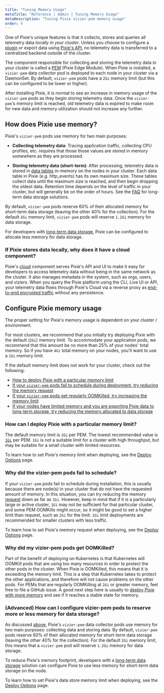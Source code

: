 ```yaml
---
title: "Tuning Memory Usage"
metaTitle: "Reference | Admin | Tuning Memory Usage"
metaDescription: "Tuning Pixie vizier-pem memory usage"
order: 9
---
```


One of Pixie's unique features is that it collects, stores and queries all telemetry data *locally in your cluster*. Unless you choose to configure a [plugin](/reference/plugins/plugin-system/) or export data using [Pixie's API](/reference/api/overview/), no telemetry data is transferred to a centralized backend outside of the cluster.

The component responsible for collecting and storing the telemetry data in your cluster is called a [PEM](/reference/architecture/#vizier-components) (Pixie Edge Module).
When Pixie is installed, a `vizier-pem` data collector pod is deployed to each node in your cluster via a DaemonSet. By default, `vizier-pem` pods have a `2Gi` memory limit (but this can be configured to be lower or higher).

After installing Pixie, it is normal to see an increase in memory usage of the `vizier-pem` pods as they begin storing telemetry data. Once the `vizier-pem`'s memory limit is reached, old telemetry data is expired to make room for new data and memory utilization should not increase any further.

## How does Pixie use memory?

Pixie's `vizier-pem` pods use memory for two main purposes:

- **Collecting telemetry data**: Tracing application traffic, collecting CPU profiles, etc. requires that those those values are stored in memory somewhere as they are processed.

- **Storing telemetry data (short-term)**: After processing, telemetry data is stored in [data tables](/reference/datatables/) in-memory on the nodes in your cluster. Each data table in Pixie (e.g. http_events) has its own maximum size. These tables collect data until the maximum size is reached, and then begin dropping the oldest data. Retention time depends on the level of traffic in your cluster, but will generally be on the order of hours. See the [FAQ](/about-pixie/faq/#data-collection-how-much-data-does-pixie-store) for long-term data storage solutions.

By default, `vizier-pem` pods reserve 60% of their allocated memory for short-term data storage (leaving the other 40% for the collection). For the default `2Gi` memory limit, `vizier-pem` pods will reserve `1.2Gi` memory for data storage.

For developers with [long-term data storage](/about-pixie/faq/#how-do-i...-how-do-i-export-data-from-the-pixie-platform-import-data), Pixie can be configured to allocate less memory for data storage.

### If Pixie stores data locally, why does it have a cloud component?

Pixie's [cloud](/reference/architecture/#cloud) component serves Pixie's API and UI to make it easy for developers to access telemetry data without being in the same network as the cluster. It also manages metadata in the system, such as orgs, users, and viziers. When you query the Pixie platform using the CLI, Live UI or API, your telemetry data flows through Pixie's Cloud via a reverse proxy as [end-to-end encrypted traffic](/about-pixie/faq/#data-collection-how-does-pixie-secure-its-data) without any persistence.

## Configure Pixie memory usage

The proper setting for Pixie's memory usage is dependent on your cluster / environment.

For most clusters, we recommend that you initially try deploying Pixie with the default (`2Gi`) memory limit. To accommodate your application pods, we recommend that this amount be no more than 25% of your nodes' total memory. So if you have `4Gi` total memory on your nodes, you'll want to use a `1Gi` memory limit.

If the default memory limit does not work for your cluster, check out the following:

- [How to deploy Pixie with a particular memory limit](#configure-pixie-memory-usage-how-can-i-deploy-pixie-with-a-particular-memory-limit)
- [If your `vizier-pem` pods fail to schedule during deployment, try reducing the memory request](#configure-pixie-memory-usage-why-did-the-vizier-pem-pods-fail-to-schedule)
- [If your `vizier-pem` pods get regularly OOMKilled, try increasing the memory limit](#configure-pixie-memory-usage-why-did-my-vizier-pem-pods-get-oomkilled)
- [If your nodes have limited memory and you are exporting Pixie data to long-term storage, try reducing the memory allocated to data storage](#configure-pixie-memory-usage-(advanced)-how-can-i-configure-vizier-pem-pods-to-reserve-more-or-less-memory-for-data-storage)

### How can I deploy Pixie with a particular memory limit?

The default memory limit is `2Gi` per PEM. The lowest recommended value is [`1Gi`](/installing-pixie/requirements/#memory) per PEM. `1Gi` is not a suitable limit for a cluster with high throughput, but may be suitable for a small cluster with limited resources.

To learn how to set Pixie's memory limit when deploying, see the [Deploy Options](/reference/admin/deploy-options#configure-pixie-memory-usage-setting-the-memory-limit) page.

### Why did the vizier-pem pods fail to schedule?

If your `vizier-pem` pods fail to schedule during installation, this is usually because there are node(s) in your cluster that do not have the requested amount of memory. In this situation, you can try reducing the memory [request](https://kubernetes.io/docs/concepts/configuration/manage-resources-containers/#requests-and-limits) down as far as `1Gi`. However, keep in mind that if it is a particularly large or active cluster, `1Gi` may not be sufficient for that particular cluster, and some PEM OOMKills might occur, so it might be good to set a higher limit than request, such as `2Gi` for the limit. `1Gi` limit deployments are recommended for smaller clusters with less traffic.

To learn how to set Pixie's memory request when deploying, see the [Deploy Options](/reference/admin/deploy-options#configure-pixie-memory-usage-setting-the-memory-request) page.

### Why did my vizier-pem pods get OOMKilled?

Part of the benefit of deploying on Kubernetes is that Kubernetes will OOMKill pods that are using too many resources in order to protect the other pods in the cluster. When Pixie is OOMKilled, this means that it is exceeding the memory limit. This is a step that Kubernetes takes to protect the other applications, and therefore will not cause problems on the other pods. For PEMs that are regularly OOMKilling at `2Gi` or greater memory, feel free to file a GitHub issue. A good next step here is usually to [deploy Pixie with more memory](/reference/admin/deploy-options#configure-pixie-memory-usage-setting-the-memory-limit) and see if it reaches a stable state for memory.

### (Advanced) How can I configure vizier-pem pods to reserve more or less memory for data storage?

As discussed [above](#how-does-pixie-use-memory), Pixie's `vizier-pem` data collector pods use memory for two main purposes: collecting data and storing data. By default, `vizier-pem` pods reserve 60% of their allocated memory for short-term data storage (leaving the other 40% for the collection). For the default `2Gi` memory limit, this means that a `vizier-pem` pod will reserve `1.2Gi` memory for data storage.

To reduce Pixie's memory footprint, developers with a [long-term data storage](/about-pixie/faq/#how-do-i...-how-do-i-export-data-from-the-pixie-platform-import-data) solution can configure Pixie to use less memory for short-term data storage on the node.

To learn how to set Pixie's data store memory limit when deploying, see the [Deploy Options](/reference/admin/deploy-options#configure-pixie-memory-usage-setting-the-data-table-storage-memory-limit) page.

